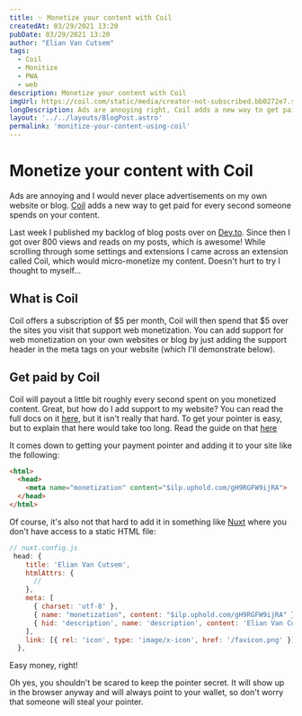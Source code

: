 ```yaml
---
title: ✨ Monetize your content with Coil
createdAt: 03/29/2021 13:20
pubDate: 03/29/2021 13:20
author: "Elian Van Cutsem"
tags:
  - Coil
  - Monitize
  - PWA
  - web
description: Monetize your content with Coil
imgUrl: https://coil.com/static/media/creator-not-subscribed.bb0272e7.svg
longDescription: Ads are annoying right, Coil adds a new way to get paid for every second spent on your content.
layout: '../../layouts/BlogPost.astro'
permalink: 'monitize-your-content-using-coil'
---
```


# Monetize your content with Coil

Ads are annoying and I would never place advertisements on my own website or blog. [Coil](<https://coil.com>) adds a new way to get paid for every second someone spends on your content.

Last week I published my backlog of blog posts over on [Dev.to](<https://dev.to/elianvancutsem>). Since then I got over 800 views and reads on my posts, which is awesome! While scrolling through some settings and extensions I came across an extension called Coil, which would micro-monetize my content. Doesn't hurt to try I thought to myself...

## What is Coil

Coil offers a subscription of $5 per month, Coil will then spend that $5 over the sites you visit that support web monetization. You can add support for web monetization on your own websites or blog by just adding the support header in the meta tags on your website (which I'll demonstrate below).

## Get paid by Coil

Coil will payout a little bit roughly every second spent on you monetized content. Great, but how do I add support to my website? You can read the full docs on it [here](<https://coil.com/creator>), but it isn't really that hard. To get your pointer is easy, but to explain that here would take too long. Read the guide on that [here](<https://developers.coil.com/#Example>)

It comes down to getting your payment pointer and adding it to your site like the following:

```html
<html>
  <head>
    <meta name="monetization" content="$ilp.uphold.com/gH9RGFW9ijRA">
  </head>
</html>
```

Of course, it's also not that hard to add it in something like [Nuxt](<https://nuxtjs.org>) where you don't have access to a static HTML file:

```js
// nuxt.config.js
 head: {
    title: 'Elian Van Cutsem',
    htmlAttrs: {
      //
    },
    meta: [
      { charset: 'utf-8' },
      { name: "monetization", content: "$ilp.uphold.com/gH9RGFW9ijRA" },
      { hid: 'description', name: 'description', content: 'Elian Van Cutsem' },
    ],
    link: [{ rel: 'icon', type: 'image/x-icon', href: '/favicon.png' }],
  },
```
Easy money, right!

Oh yes, you shouldn't be scared to keep the pointer secret. It will show up in the browser anyway and will always point to your wallet, so don't worry that someone will steal your pointer.